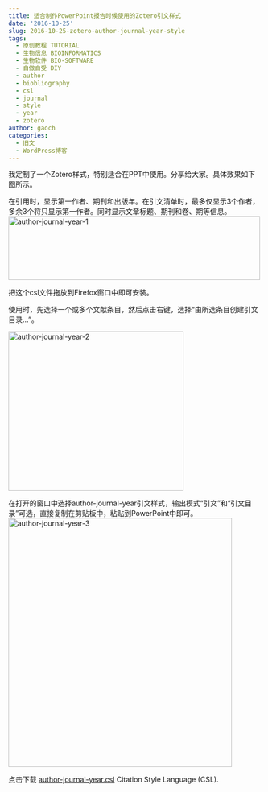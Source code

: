 ```yaml
---
title: 适合制作PowerPoint报告时候使用的Zotero引文样式
date: '2016-10-25'
slug: 2016-10-25-zotero-author-journal-year-style
tags:
  - 原创教程 TUTORIAL
  - 生物信息 BIOINFORMATICS
  - 生物软件 BIO-SOFTWARE
  - 自做自受 DIY
  - author
  - biobliography
  - csl
  - journal
  - style
  - year
  - zotero
author: gaoch
categories:
  - 旧文
  - WordPress博客
---
```



我定制了一个Zotero样式，特别适合在PPT中使用。分享给大家。具体效果如下图所示。

在引用时，显示第一作者、期刊和出版年。在引文清单时，最多仅显示3个作者，多余3个将只显示第一作者。同时显示文章标题、期刊和卷、期等信息。  
<img src="https://cloudfs-spring.oss-cn-qingdao.aliyuncs.com/bio_spring_uploads/2016/10/author-journal-year-1-500x127.png" class="alignnone size-medium wp-image-838" sizes="(max-width: 500px) 100vw, 500px" srcset="https://cloudfs-spring.oss-cn-qingdao.aliyuncs.com/bio_spring_uploads/2016/10/author-journal-year-1-500x127.png 500w, https://cloudfs-spring.oss-cn-qingdao.aliyuncs.com/bio_spring_uploads/2016/10/author-journal-year-1-768x195.png 768w, https://cloudfs-spring.oss-cn-qingdao.aliyuncs.com/bio_spring_uploads/2016/10/author-journal-year-1-1024x260.png 1024w, https://cloudfs-spring.oss-cn-qingdao.aliyuncs.com/bio_spring_uploads/2016/10/author-journal-year-1.png 1075w" width="500" height="127" alt="author-journal-year-1" />

把这个csl文件拖放到Firefox窗口中即可安装。

使用时，先选择一个或多个文献条目，然后点击右键，选择“由所选条目创建引文目录…”。

<img src="https://cloudfs-spring.oss-cn-qingdao.aliyuncs.com/bio_spring_uploads/2016/10/author-journal-year-2.png" class="alignnone size-full wp-image-839" width="348" height="317" alt="author-journal-year-2" />

在打开的窗口中选择author-journal-year引文样式，输出模式“引文”和“引文目录”可选，直接复制在剪贴板中，粘贴到PowerPoint中即可。  
<img src="https://cloudfs-spring.oss-cn-qingdao.aliyuncs.com/bio_spring_uploads/2016/10/author-journal-year-3.png" class="alignnone size-medium wp-image-840" width="444" height="495" alt="author-journal-year-3" />

点击下载
[author-journal-year.csl](https://www.jianguoyun.com/p/DSfTqakQ1KCEBhiV_R0)
Citation Style Language (CSL).

